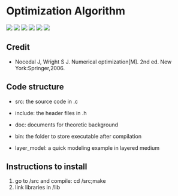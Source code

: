 # Optimization Algorithm

![](https://img.shields.io/badge/License-GPLv3-blue)  ![](https://img.shields.io/badge/Author-Jiadong_Guo-blue)  ![](https://img.shields.io/badge/Email-jdongguo@126.com-blue)  ![](https://img.shields.io/badge/Language-C_Shell_Python-blue)  ![](https://img.shields.io/badge/System-Linux-blue)  ![](https://img.shields.io/badge/Dependencies-OpenBlas-blue)

## Credit

- Nocedal J, Wright S J. Numerical optimization[M]. 2nd ed. New York:Springer,2006.

## Code structure

- src: the source code in .c

- include: the header files in .h

- doc: documents for theoretic background

- bin: the folder to store executable after compilation

- layer_model: a quick modeling example in layered medium

## Instructions to install

1. go to /src and compile: cd /src;make
2. link libraries in /lib